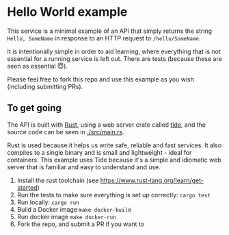 # Hello World example

This service is a minimal example of an API that simply returns the string `Hello, SomeName` in response to an HTTP request to `/hello/SomeName`.

It is intentionally simple in order to aid learning, where everything that is not essential for a running service is left out. There are tests (because these are seen as essential 😇).

Please feel free to fork this repo and use this example as you wish (including submitting PRs).

## To get going

The API is built with [Rust](https://www.rust-lang.org/), using a web server crate called [tide](https://github.com/http-rs/tide), and the source code can be seen in [./src/main.rs](./src/main.rs).

Rust is used because it helps us write safe, reliable and fast services. It also compiles to a single binary and is small and lightweight - ideal for containers. This example uses Tide because it's a simple and idiomatic web server that is familiar and easy to understand and use.

1. Install the rust toolchain (see https://www.rust-lang.org/learn/get-started)
1. Run the tests to make sure everything is set up correctly: `cargo test`
1. Run locally: `cargo run`
1. Build a Docker image `make docker-build`
1. Run docker image `make docker-run`
1. Fork the repo, and submit a PR if you want to
